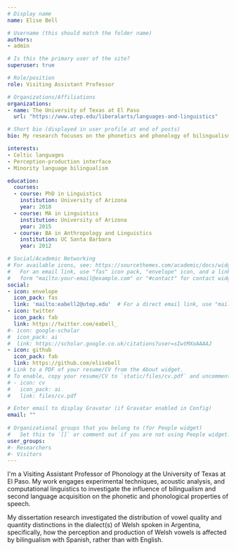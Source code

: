 ```yaml
---
# Display name
name: Elise Bell

# Username (this should match the folder name)
authors:
- admin

# Is this the primary user of the site?
superuser: true

# Role/position
role: Visiting Assistant Professor

# Organizations/Affiliations
organizations:
- name: The University of Texas at El Paso
  url: "https://www.utep.edu/liberalarts/languages-and-linguistics"

# Short bio (displayed in user profile at end of posts)
bio: My research focuses on the phonetics and phonology of bilingualism.

interests:
- Celtic languages
- Perception-production interface
- Minority language bilingualism

education:
  courses:
  - course: PhD in Linguistics
    institution: University of Arizona
    year: 2018
  - course: MA in Linguistics
    institution: University of Arizona
    year: 2015
  - course: BA in Anthropology and Linguistics
    institution: UC Santa Barbara
    year: 2012

# Social/Academic Networking
# For available icons, see: https://sourcethemes.com/academic/docs/widgets/#icons
#   For an email link, use "fas" icon pack, "envelope" icon, and a link in the
#   form "mailto:your-email@example.com" or "#contact" for contact widget.
social:
- icon: envelope
  icon_pack: fas
  link: 'mailto:eabell2@utep.edu'  # For a direct email link, use "mailto:test@example.org".
- icon: twitter
  icon_pack: fab
  link: https://twitter.com/eabell_
#- icon: google-scholar
#  icon_pack: ai
#  link: https://scholar.google.co.uk/citations?user=sIwtMXoAAAAJ
- icon: github
  icon_pack: fab
  link: https://github.com/elisebell
# Link to a PDF of your resume/CV from the About widget.
# To enable, copy your resume/CV to `static/files/cv.pdf` and uncomment the lines below.  
# - icon: cv
#   icon_pack: ai
#   link: files/cv.pdf

# Enter email to display Gravatar (if Gravatar enabled in Config)
email: ""
  
# Organizational groups that you belong to (for People widget)
#   Set this to `[]` or comment out if you are not using People widget.  
user_groups:
#- Researchers
#- Visitors
---
```


I'm a Visiting Assistant Professor of Phonology at the University of Texas at El Paso. My work engages experimental techniques, acoustic analysis, and computational linguistics to investigate the influence of bilingualism and second language acquisition on the phonetic and phonological properties of speech.

My dissertation research investigated the distribution of vowel quality and quantity distinctions in the dialect(s) of Welsh spoken in Argentina, specifically, how the perception and production of Welsh vowels is affected by bilingualism with Spanish, rather than with English.
